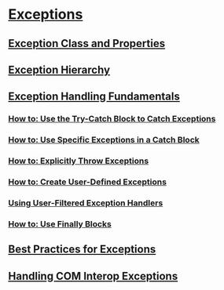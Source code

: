 # [Exceptions](index.md)
## [Exception Class and Properties](exception-class-and-properties.md)
## [Exception Hierarchy](exception-hierarchy.md)
## [Exception Handling Fundamentals](exception-handling-fundamentals.md)
### [How to: Use the Try-Catch Block to Catch Exceptions](how-to-use-the-try-catch-block-to-catch-exceptions.md)
### [How to: Use Specific Exceptions in a Catch Block](how-to-use-specific-exceptions-in-a-catch-block.md)
### [How to: Explicitly Throw Exceptions](how-to-explicitly-throw-exceptions.md)
### [How to: Create User-Defined Exceptions](how-to-create-user-defined-exceptions.md)
### [Using User-Filtered Exception Handlers](using-user-filtered-exception-handlers.md)
### [How to: Use Finally Blocks](how-to-use-finally-blocks.md)
## [Best Practices for Exceptions](best-practices-for-exceptions.md)
## [Handling COM Interop Exceptions](handling-com-interop-exceptions.md)
